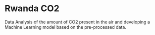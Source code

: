 # Rwanda CO2
Data Analysis of the amount of CO2 present in the air and developing a Machine Learning model based on the pre-processed data.
